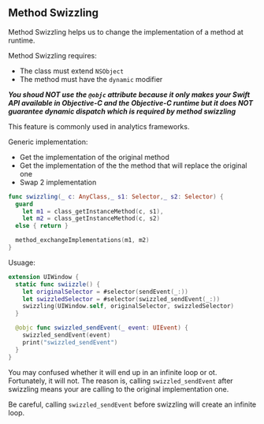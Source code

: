 ## Method Swizzling

Method Swizzling helps us to change the implementation of a method at runtime.

Method Swizzling requires:
- The class must extend `NSObject`
- The method must have the `dynamic` modifier

***You shoud NOT use the `@objc` attribute because it only makes your Swift API 
available in Objective-C and the Objective-C runtime but it does NOT guarantee 
dynamic dispatch which is required by method swizzling***

This feature is commonly used in analytics frameworks.

Generic implementation:
- Get the implementation of the original method
- Get the implementation of the the method that will replace the original one
- Swap 2 implementation

```Swift
func swizzling(_ c: AnyClass,_ s1: Selector,_ s2: Selector) {
  guard
    let m1 = class_getInstanceMethod(c, s1),
    let m2 = class_getInstanceMethod(c, s2)
  else { return }

  method_exchangeImplementations(m1, m2)
}
```

Usuage:

```Swift
extension UIWindow {
  static func swiizzle() {
    let originalSelector = #selector(sendEvent(_:))
    let swizzledSelector = #selector(swizzled_sendEvent(_:))
    swizzling(UIWindow.self, originalSelector, swizzledSelector)
  }

  @objc func swizzled_sendEvent(_ event: UIEvent) {
    swizzled_sendEvent(event)
    print("swizzled_sendEvent")
  }
}
```

You may confused whether it will end up in an infinite loop or ot. 
Fortunately, it will not. The reason is, calling `swizzled_sendEvent` 
after swizzling means your are calling to the original implementation one.

Be careful, calling `swizzled_sendEvent` before swizzling will create an infinite loop.
